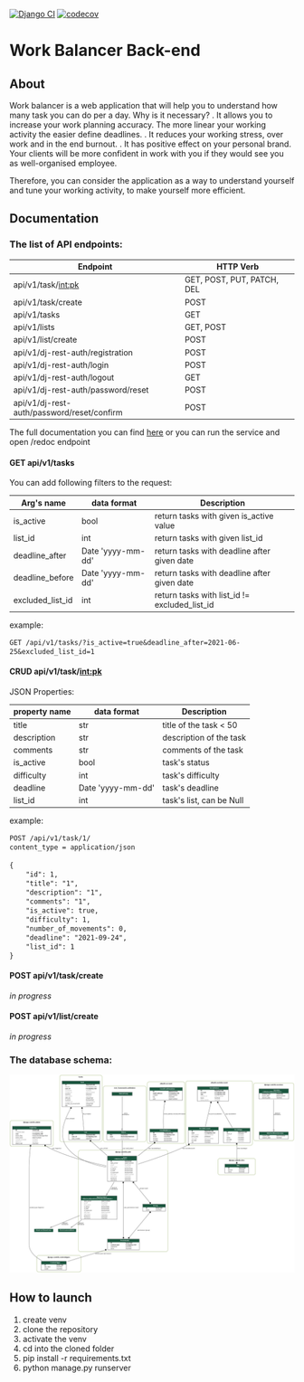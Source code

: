 [![Django CI](https://github.com/nikitazigman/work_balancer/actions/workflows/django.yml/badge.svg?branch=master)](https://github.com/nikitazigman/work_balancer/actions/workflows/django.yml)
[![codecov](https://codecov.io/gh/nikitazigman/work_balancer/branch/master/graph/badge.svg?token=I5U9GK3W1O)](https://codecov.io/gh/nikitazigman/work_balancer)
# Work Balancer Back-end

## About 

Work balancer is a web application that will help you to understand how many task you can do per a day.
Why is it necessary? 
. It allows you to increase your work planning accuracy. The more linear your working activity the easier define deadlines. 
. It reduces your working stress, over work and in the end burnout. 
. It has positive effect on your personal brand. Your clients will be more confident in work with you if they would see you as well-organised employee. 

Therefore, you can consider the application as a way to understand yourself and tune your working activity, to make yourself more efficient. 

## Documentation

### The list of API endpoints:

| Endpoint                                   | HTTP Verb                    | 
|--------------------------------------------|------------------------------|
| api/v1/task/<int:pk>                       | GET, POST, PUT, PATCH, DEL   |
| api/v1/task/create                         | POST                         |
| api/v1/tasks                               | GET                          |
| api/v1/lists                               | GET, POST                    | 
| api/v1/list/create                         | POST                         |
| api/v1/dj-rest-auth/registration           | POST                         |
| api/v1/dj-rest-auth/login                  | POST                         |
| api/v1/dj-rest-auth/logout                 | GET                          |
| api/v1/dj-rest-auth/password/reset         | POST                         |
| api/v1/dj-rest-auth/password/reset/confirm | POST                         |

The full documentation you can find [here](doc/openapi-schema.yml)
or you can run the service and open /redoc endpoint 

#### GET api/v1/tasks 

You can add following filters to the request: 

| Arg's name        | data format       | Description                                   |
|-------------------|-------------------|-----------------------------------------------|
| is_active         | bool              | return tasks with given is_active value       | 
| list_id           | int               | return tasks with given list_id               | 
| deadline_after    | Date 'yyyy-mm-dd' | return tasks with deadline after given date   | 
| deadline_before   | Date 'yyyy-mm-dd' | return tasks with deadline after given date   |
| excluded_list_id  | int               | return tasks with list_id != excluded_list_id |

example: 
    
    GET /api/v1/tasks/?is_active=true&deadline_after=2021-06-25&excluded_list_id=1

#### CRUD api/v1/task/<int:pk> 

JSON Properties: 

| property name     | data format       | Description                                   |
|-------------------|-------------------|-----------------------------------------------|
| title         | str               | title of the task < 50    | 
| description   | str               | description of the task   |
| comments      | str               | comments of the task      | 
| is_active     | bool              | task's status             |
| difficulty    | int               | task's difficulty         |
| deadline      | Date 'yyyy-mm-dd' | task's deadline           |
| list_id       | int               | task's list, can be Null  |

example:

    POST /api/v1/task/1/
    content_type = application/json
    
    {
        "id": 1,
        "title": "1",
        "description": "1",
        "comments": "1",
        "is_active": true,
        "difficulty": 1,
        "number_of_movements": 0,
        "deadline": "2021-09-24",
        "list_id": 1
    }

#### POST api/v1/task/create

*in progress* 

#### POST api/v1/list/create

*in progress*

### The database schema: 

![db structure](doc/my_project_visualized.png)

## How to launch

1. create venv 
2. clone the repository
3. activate the venv 
4. cd into the cloned folder
5. pip install -r requirements.txt
6. python manage.py runserver